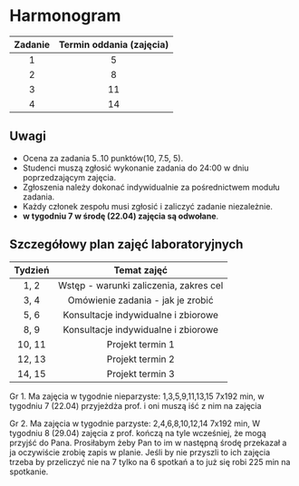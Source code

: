 # Harmonogram

Zadanie | Termin oddania (zajęcia)|
:--:|:--:|
1   | 5  |
2   | 8  |
3   | 11 |
4   | 14 |

## Uwagi

- Ocena za zadania 5..10 punktów(10, 7.5, 5).
- Studenci muszą zgłosić wykonanie zadania do 24:00 w dniu poprzedzającym zajęcia.
- Zgłoszenia należy dokonać indywidualnie za pośrednictwem modułu zadania.
- Każdy członek zespołu musi zgłosić i zaliczyć zadanie niezależnie.
- **w tygodniu 7 w środę (22.04) zajęcia są odwołane**.

## Szczegółowy plan zajęć laboratoryjnych

Tydzień  | Temat zajęć
:--:     |:--:
1, 2     | Wstęp - warunki zaliczenia, zakres cel
3, 4     | Omówienie zadania - jak je zrobić
5, 6     | Konsultacje indywidualne i zbiorowe
8, 9     | Konsultacje  indywidualne i zbiorowe
10, 11   | Projekt termin 1
12, 13   | Projekt termin 2
14, 15   | Projekt termin 3

Gr 1.
Ma zajęcia w tygodnie nieparzyste:
1,3,5,9,11,13,15  7x192 min,
w tygodniu 7 (22.04) przyjeżdża prof. i oni muszą iść z nim na zajęcia

Gr 2.
Ma zajęcia w tygodnie parzyste:
2,4,6,8,10,12,14 7x192 min,
W tygodniu 8 (29.04) zajęcia z prof. kończą na tyle wcześniej, że mogą przyjść do Pana. Prosiłabym żeby Pan to im w następną środę przekazał a ja oczywiście zrobię zapis w planie.
Jeśli by nie przyszli to ich zajęcia trzeba by przeliczyć nie na 7 tylko na 6 spotkań a to już się robi 225 min na spotkanie.
